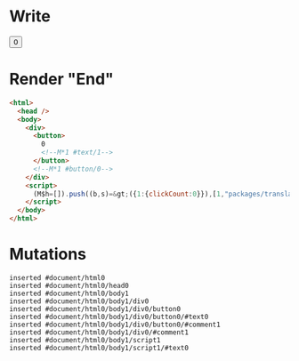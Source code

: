 # Write
  <div><button>0<!M*1 #text/1></button><!M*1 #button/0></div><script>(M$h=[]).push((b,s)=>({1:{clickCount:0}}),[1,"packages/translator/src/__tests__/fixtures/basic-component/components/counter.marko_0_clickCount",])</script>


# Render "End"
```html
<html>
  <head />
  <body>
    <div>
      <button>
        0
        <!--M*1 #text/1-->
      </button>
      <!--M*1 #button/0-->
    </div>
    <script>
      (M$h=[]).push((b,s)=&gt;({1:{clickCount:0}}),[1,"packages/translator/src/__tests__/fixtures/basic-component/components/counter.marko_0_clickCount",])
    </script>
  </body>
</html>
```

# Mutations
```
inserted #document/html0
inserted #document/html0/head0
inserted #document/html0/body1
inserted #document/html0/body1/div0
inserted #document/html0/body1/div0/button0
inserted #document/html0/body1/div0/button0/#text0
inserted #document/html0/body1/div0/button0/#comment1
inserted #document/html0/body1/div0/#comment1
inserted #document/html0/body1/script1
inserted #document/html0/body1/script1/#text0
```